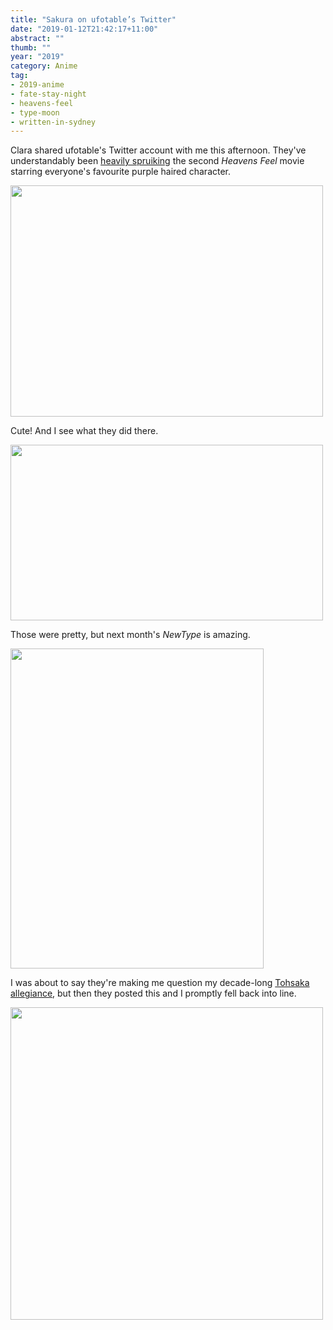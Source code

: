 ```yaml
---
title: "Sakura on ufotable’s Twitter"
date: "2019-01-12T21:42:17+11:00"
abstract: ""
thumb: ""
year: "2019"
category: Anime
tag:
- 2019-anime
- fate-stay-night
- heavens-feel
- type-moon
- written-in-sydney
---
```

Clara shared ufotable's Twitter account with me this afternoon. They've understandably been [heavily spruiking] the second *Heavens Feel* movie starring everyone's favourite purple haired character. 

<p><img src="https://rubenerd.com/files/2019/ufotable-sakura-3@1x.jpg" srcset="https://rubenerd.com/files/2019/ufotable-sakura-3@1x.jpg 1x, https://rubenerd.com/files/2019/ufotable-sakura-3@2x.jpg 2x" alt="" style="width:500px; height:370px" /></p>

Cute! And I see what they did there.

<p><img src="https://rubenerd.com/files/2019/ufotable-sakura-2@1x.jpg" srcset="https://rubenerd.com/files/2019/ufotable-sakura-2@1x.jpg 1x, https://rubenerd.com/files/2019/ufotable-sakura-2@2x.jpg 2x" alt="" style="width:500px; height:281px;" /></p>

Those were pretty, but next month's *NewType* is amazing.

<p><img src="https://rubenerd.com/files/2019/ufotable-sakura-1@1x.jpg" srcset="https://rubenerd.com/files/2019/ufotable-sakura-1@1x.jpg 1x, https://rubenerd.com/files/2019/ufotable-sakura-1@2x.jpg 2x" alt="" style="width:405px; height:512px;" /></p>

I was about to say they're making me question my decade-long [Tohsaka allegiance], but then they posted this and I promptly fell back into line.

<p><img src="https://rubenerd.com/files/2019/ufotable-rin@1x.jpg" srcset="https://rubenerd.com/files/2019/ufotable-rin@1x.jpg 1x, https://rubenerd.com/files/2019/ufotable-rin@2x.jpg 2x" alt="" style="width:500px" /></p>

[heavily spruiking]: https://twitter.com/ufotable "ufotable’s Twitter account"
[Tohsaka allegiance]: https://rubenerd.com/fate-stay-night-unlimited-blade-works/ "My review of Fate/Stay Night: Unlimited Blade Works"

